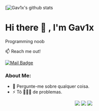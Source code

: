 [![Gav1x's github stats](https://github-readme-stats.vercel.app/api?username=gav1x&show_icons=true&theme=radical)

# Hi there 👋 , I'm Gav1x
Programming noob

:mailbox: Reach me out!

[![Mail Badge](https://img.shields.io/badge/-gav1x-6A5ACD?style=flat&labelColor=6A5ACD&logo=discord&logoColor=white)](https://discord.gg/BKy2WH9V)

### About Me:
  - 💬 Pergunte-me sobre qualquer coisa. </br>
  - ⚡ Tô 🏃🏻‍♂️ de problemas. </br>

<div align="center">
  <img src="https://img.shields.io/badge/Python-0A0A0A?style=for-the-badge&logo=python&logoColor=cyan">
  <img src="https://img.shields.io/badge/Linux-0A0A0A?style=for-the-badge&logo=linux&logoColor=white">
  <img src="https://img.shields.io/badge/Windows-0A0A0A?style=for-the-badge&logo=windows&logoColor=cyan">

